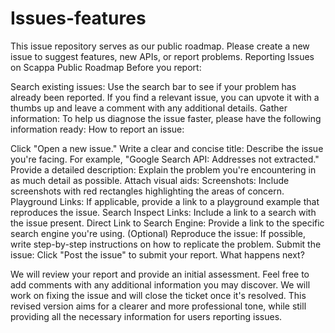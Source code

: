 # Issues-features
This issue repository serves as our public roadmap. Please create a new issue to suggest features, new APIs, or report problems. 
Reporting Issues on Scappa Public Roadmap
Before you report:

Search existing issues: Use the search bar to see if your problem has already been reported. If you find a relevant issue, you can upvote it with a thumbs up and leave a comment with any additional details.
Gather information: To help us diagnose the issue faster, please have the following information ready:
How to report an issue:

Click "Open a new issue."
Write a clear and concise title: Describe the issue you're facing. For example, "Google Search API: Addresses not extracted."
Provide a detailed description: Explain the problem you're encountering in as much detail as possible.
Attach visual aids:
Screenshots: Include screenshots with red rectangles highlighting the areas of concern.
Playground Links: If applicable, provide a link to a playground example that reproduces the issue.
Search Inspect Links: Include a link to a search with the issue present.
Direct Link to Search Engine: Provide a link to the specific search engine you're using.
(Optional) Reproduce the issue: If possible, write step-by-step instructions on how to replicate the problem.
Submit the issue: Click "Post the issue" to submit your report.
What happens next?

We will review your report and provide an initial assessment.
Feel free to add comments with any additional information you may discover.
We will work on fixing the issue and will close the ticket once it's resolved.
This revised version aims for a clearer and more professional tone, while still providing all the necessary information for users reporting issues.
